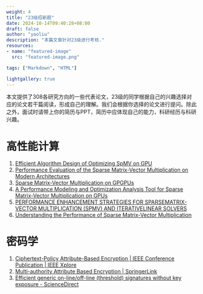 ```yaml
---
weight: 4
title: "23级招新题"
date: 2024-10-14T09:40:28+08:00
draft: false
author: "yaoliu"
description: "本篇文章针对23级进行考核."
resources:
- name: "featured-image"
  src: "featured-image.png"

tags: ["Markdown", "HTML"]

lightgallery: true
---
```


本文提供了308各研究方向的一些代表论文，23级的同学根据自己的兴趣选择对应的论文若干篇阅读，形成自己的理解。我们会根据你选择的论文进行提问。除此之外，面试时请带上你的简历与PPT，简历中应体现自己的能力，科研经历与科研兴趣。

<!--more-->

# 高性能计算

1. [Efficient Algorithm Design of Optimizing SpMV on GPU](https://www.researchgate.net/profile/Chu-Genshen-2/publication/372978367_Efficient_Algorithm_Design_of_Optimizing_SpMV_on_GPU/links/669f16578dca9f441b90712c/Efficient-Algorithm-Design-of-Optimizing-SpMV-on-GPU.pdf)
2. [Performance Evaluation of the Sparse Matrix-Vector Multiplication on Modern Architectures](http://danaos.cslab.ece.ntua.gr/~goumas/downloads/supercomputing2009.pdf)
3. [Sparse Matrix-Vector Multiplication on GPGPUs](https://dspace.lib.cranfield.ac.uk/bitstream/handle/1826/11636/Sparse_matrix_vector_multiplication_on_GPGPUs-2017.pdf?sequence=1)
4. [A Performance Modeling and Optimization Analysis Tool for Sparse Matrix-Vector Multiplication on GPUs](https://citeseerx.ist.psu.edu/document?repid=rep1&type=pdf&doi=4670c000c84fd55184cb33c736ba2c32f170a825)
5. [PERFORMANCE ENHANCEMENT STRATEGIES FOR SPARSEMATRIX-VECTOR MULTIPLICATION (SPMV) AND ITERATIVELINEAR SOLVERS](https://arxiv.org/pdf/2212.07490)
6. [Understanding the Performance of Sparse Matrix-Vector Multiplication](http://pdsg.cslab.ece.ntua.gr/~nkoziris/papers/pdp08understanding.pdf)

# 密码学

1. [Ciphertext-Policy Attribute-Based Encryption | IEEE Conference Publication | IEEE Xplore](https://ieeexplore.ieee.org/abstract/document/4223236)
2. [Multi-authority Attribute Based Encryption | SpringerLink](https://link.springer.com/chapter/10.1007/978-3-540-70936-7_28)
3. [Efficient generic on-line/off-line (threshold) signatures without key exposure - ScienceDirect](https://www.sciencedirect.com/science/article/pii/S0020025508002569)